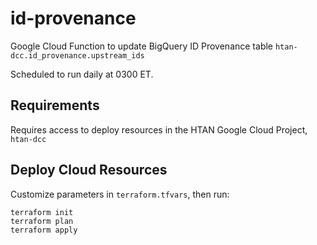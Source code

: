 # id-provenance
Google Cloud Function to update BigQuery ID Provenance table `htan-dcc.id_provenance.upstream_ids`

Scheduled to run daily at 0300 ET.

## Requirements
Requires access to deploy resources in the HTAN Google Cloud Project, `htan-dcc`

## Deploy Cloud Resources
Customize parameters in `terraform.tfvars`, then run:

```
terraform init
terraform plan
terraform apply
```
